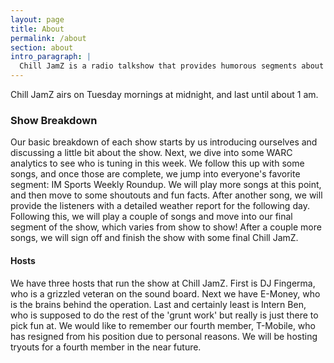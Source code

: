 ```yaml
---
layout: page
title: About
permalink: /about
section: about
intro_paragraph: |
  Chill JamZ is a radio talkshow that provides humorous segments about the happenings at Allegheny College. Additionally, our hosts play music that can be listened to while doing homework, trying to fall asleep, or just relax; hence the name 'Chill JamZ'. If you would like to tune into our show, click the following link to [Listen Live](http://www.warcmeadville.org/listen-live.html).
---
```

Chill JamZ airs on Tuesday mornings at midnight, and last until about 1 am.

### Show Breakdown

Our basic breakdown of each show starts by us introducing ourselves and discussing a little bit about the show. Next, we dive into some WARC analytics to see who is tuning in this week. We follow this up with some songs, and once those are complete, we jump into everyone's favorite segment: IM Sports Weekly Roundup. We will play more songs at this point, and then move to some shoutouts and fun facts. After another song, we will provide the listeners with a detailed weather report for the following day. Following this, we will play a couple of songs and move into our final segment of the show, which varies from show to show! After a couple more songs, we will sign off and finish the show with some final Chill JamZ.

#### Hosts

We have three hosts that run the show at Chill JamZ. First is DJ Fingerma, who is a grizzled veteran on the sound board. Next we have E-Money, who is the brains behind the operation. Last and certainly least is Intern Ben, who is supposed to do the rest of the 'grunt work' but really is just there to pick fun at. We would like to remember our fourth member, T-Mobile, who has resigned from his position due to personal reasons. We will be hosting tryouts for a fourth member in the near future.
